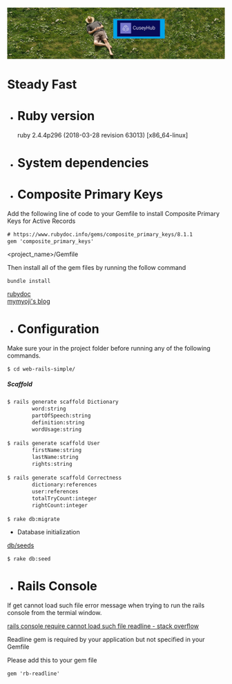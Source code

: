 ![CuseyHub](https://github.com/cusey/ImageForWiki/blob/master/Logos/CuseyHub_Banner_Small.jpg)

# Steady Fast

* # Ruby version

    ruby 2.4.4p296 (2018-03-28 revision 63013) [x86_64-linux]

* # System dependencies

* # Composite Primary Keys 

Add the following line of code to your Gemfile to install Composite Primary Keys for Active Records      
     
```
# https://www.rubydoc.info/gems/composite_primary_keys/8.1.1
gem 'composite_primary_keys'
```
<project_name>/Gemfile

Then install all of the gem files by running the follow command

```
bundle install 
```

[rubydoc](https://www.rubydoc.info/gems/composite_primary_keys/8.1.1)   
[mymyoji's blog](https://blog.mmyoji.com/posts/2019-06-07-discard-composite-primary-keys-in-rails/) 


* # Configuration

Make sure your in the project folder before running any of the following commands.

```
$ cd web-rails-simple/
```


##### Scaffold

```
$ rails generate scaffold Dictionary 
        word:string 
        partOfSpeech:string 
        definition:string 
        wordUsage:string 

$ rails generate scaffold User 
        firstName:string 
        lastName:string 
        rights:string

$ rails generate scaffold Correctness 
        dictionary:references 
        user:references 
        totalTryCount:integer 
        rightCount:integer

$ rake db:migrate

```

* Database initialization

[db/seeds](https://github.com/cusey/steadyfast/blob/master/db/seeds.rb)

```
$ rake db:seed
```

* # Rails Console 

If get cannot load such file error message when trying to run the rails console from the termial window.  

[rails console require cannot load such file readline - stack overflow](https://stackoverflow.com/questions/34875379/rails-console-require-cannot-load-such-file-readline/34876928)     

Readline gem is required by your application but not specified in your Gemfile

Please add this to your gem file

```
gem 'rb-readline' 
```


